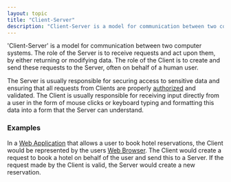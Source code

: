 ```yaml
---
layout: topic
title: "Client-Server"
description: "Client-Server is a model for communication between two computer systems."
---
```


'Client-Server' is a model for communication between two computer systems. The role of the Server is to receive requests and act upon them, by either returning or modifying data. The role of the Client is to create and send these requests to the Server, often on behalf of a human user.

The Server is usually responsible for securing access to sensitive data and ensuring that all requests from Clients are properly [authorized](authorization) and validated. The Client is usually responsible for receiving input directly from a user in the form of mouse clicks or keyboard typing and formatting this data into a form that the Server can understand.

### Examples
In a [Web Application](web-application) that allows a user to book hotel reservations, the Client would be represented by the users [Web Browser](browser). The Client would create a request to book a hotel on behalf of the user and send this to a Server. If the request made by the Client is valid, the Server would create a new reservation.